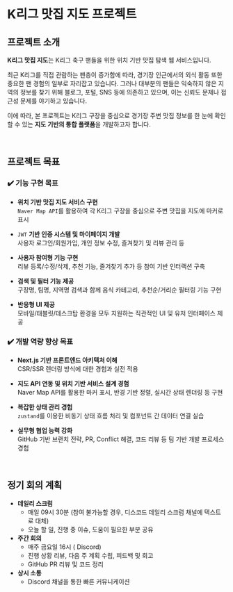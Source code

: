# K리그 맛집 지도 프로젝트

## 프로젝트 소개

**K리그 맛집 지도**는 K리그 축구 팬들을 위한 위치 기반 맛집 탐색 웹 서비스입니다.  

최근 K리그를 직접 관람하는 팬층이 증가함에 따라, 경기장 인근에서의 외식 활동 또한 중요한 팬 경험의 일부로 자리잡고 있습니다. 그러나 대부분의 팬들은 익숙하지 않은 지역의 정보를 찾기 위해 블로그, 포털, SNS 등에 의존하고 있으며, 이는 신뢰도 문제나 접근성 문제를 야기하고 있습니다.  

이에 따라, 본 프로젝트는 K리그 구장을 중심으로 경기장 주변 맛집 정보를 한 눈에 확인할 수 있는 **지도 기반의 통합 플랫폼**을 개발하고자 합니다.  

<br /> 

## 프로젝트 목표

### ✔️ 기능 구현 목표

- **위치 기반 맛집 지도 서비스 구현**  
    `Naver Map API`를 활용하여 각 K리그 구장을 중심으로 주변 맛집을 지도에 마커로 표시
    
- `JWT` **기반 인증 시스템 및 마이페이지 개발**  
    사용자 로그인/회원가입, 개인 정보 수정, 즐겨찾기 및 리뷰 관리 등
     
- **사용자 참여형 기능 구현**  
    리뷰 등록/수정/삭제, 추천 기능, 즐겨찾기 추가 등 참여 기반 인터랙션 구축
    
- **검색 및 필터 기능 제공**  
    구장명, 팀명, 지역명 검색과 함께 음식 카테고리, 추천순/거리순 필터링 기능 구현
    
- **반응형 UI 제공**  
    모바일/태블릿/데스크탑 환경을 모두 지원하는 직관적인 UI 및 유저 인터페이스 제공
    
### ✔️ 개발 역량 향상 목표

- **Next.js 기반 프론트엔드 아키텍처 이해**  
    CSR/SSR 렌더링 방식에 대한 경험과 실전 적용
    
- **지도 API 연동 및 위치 기반 서비스 설계 경험**  
    Naver Map API를 활용한 마커 표시, 반경 기반 정렬, 실시간 상태 렌더링 등 구현
    
- **복잡한 상태 관리 경험**  
    `zustand`를 이용한 비동기 상태 흐름 처리 및 컴포넌트 간 데이터 연결 실습
    
- **실무형 협업 능력 강화**  
    GitHub 기반 브랜치 전략, PR, Conflict 해결, 코드 리뷰 등 팀 기반 개발 프로세스 경험

<br /> 

## 정기 회의 계획

- **데일리 스크럼**
    - 매일 09시 30분 (참여 불가능할 경우,  디스코드 데일리 스크럼 채널에 텍스트로 대체)
    - 오늘 할 일, 진행 중 이슈, 도움이 필요한 부분 공유
- **주간 회의**
    - 매주 금요일 16시 ( Discord)
    - 진행 상황 리뷰, 다음 주 계획 수립, 피드백 및 회고
    - GitHub PR 리뷰 및 코드 정리
- **상시 소통**
    - Discord 채널을 통한 빠른 커뮤니케이션
